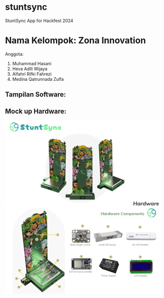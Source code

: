 # stuntsync

StuntSync App for Hackfest 2024

# Nama Kelompok: Zona Innovation
Anggota:
1. Muhammad Hasani
2. Heva Adlli Wijaya
3. Alfahri Rifki Fahrezi
4. Medina Qatrunnada Zulfa

## Tampilan Software:

## Mock up Hardware:
![hardware_img1.png](hardware_file%2Fhardware_documentation%2Fhardware_img1.png)
![hardware_img2.png](hardware_file%2Fhardware_documentation%2Fhardware_img2.png)

